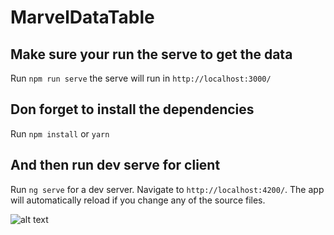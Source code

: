 # MarvelDataTable

## Make sure your run the serve to get the data

Run `npm run serve` the serve will run in `http://localhost:3000/`

## Don forget to install the dependencies

Run `npm install`  or `yarn`

## And then run dev serve for client

Run `ng serve` for a dev server. Navigate to `http://localhost:4200/`. The app will automatically reload if you change any of the source files.


![alt text](https://github.com/AleSkywaker/Marvel-Mat-table/blob/main/image.jpg?raw=true)
